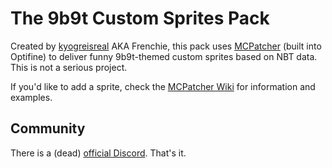 # The 9b9t Custom Sprites Pack
Created by [kyogreisreal](https://github.com/kyogreisreal) AKA Frenchie, this pack uses [MCPatcher](https://bitbucket.org/prupe/mcpatcher) (built into Optifine) to deliver funny 9b9t-themed custom sprites based on NBT data. This is not a serious project.

If you'd like to add a sprite, check the [MCPatcher Wiki](https://bitbucket.org/prupe/mcpatcher/wiki/Home) for information and examples.

## Community
There is a (dead) [official Discord](https://discord.gg/ZQU4vmVEWw). That's it.
